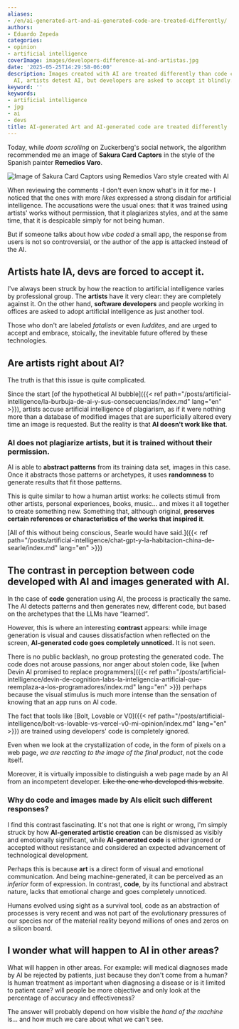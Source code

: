 ```yaml
---
aliases:
- /en/ai-generated-art-and-ai-generated-code-are-treated-differently/
authors:
- Eduardo Zepeda
categories:
- opinion
- artificial intelligence
coverImage: images/developers-difference-ai-and-artistas.jpg
date: '2025-05-25T14:29:58-06:00'
description: Images created with AI are treated differently than code created with
  AI, artists detest AI, but developers are asked to accept it blindly.
keyword: ''
keywords:
- artificial intelligence
- jpg
- ai
- devs
title: AI-generated Art and AI-generated code are treated differently
---
```


Today, while *doom scrolling* on Zuckerberg's social network, the algorithm recommended me an image of **Sakura Card Captors** in the style of the Spanish painter **Remedios Varo**.

![Image of Sakura Card Captors using Remedios Varo style created with AI](https://res.cloudinary.com/dwrscezd2/image/upload/v1748206520/coffee-bytes/sakura-card-captors-remedios-varo_mwazan.webp "Sakura Card Captors")

When reviewing the comments -I don't even know what's in it for me- I noticed that the ones with more *likes* expressed a strong disdain for artificial intelligence. The accusations were the usual ones: that it was trained using artists' works without permission, that it plagiarizes styles, and at the same time, that it is despicable simply for not being human.

But if someone talks about how *vibe coded* a small app, the response from users is not so controversial, or the author of the app is attacked instead of the AI.

## Artists hate IA, devs are forced to accept it.

I've always been struck by how the reaction to artificial intelligence varies by professional group. The **artists** have it very clear: they are completely against it. On the other hand, **software developers** and people working in offices are asked to adopt artificial intelligence as just another tool. 

Those who don't are labeled *fatalists* or even *luddites*, and are urged to accept and embrace, stoically, the inevitable future offered by these technologies.

## Are artists right about AI?

The truth is that this issue is quite complicated.

Since the start [of the hypothetical AI bubble]({{< ref path="/posts/artificial-intelligence/la-burbuja-de-ai-y-sus-consecuencias/index.md" lang="en" >}}), artists accuse artificial intelligence of plagiarism, as if it were nothing more than a database of modified images that are superficially altered every time an image is requested. But the reality is that **AI doesn't work like that**.

### AI does not plagiarize artists, but it is trained without their permission.

AI is able to **abstract patterns** from its training data set, images in this case. Once it abstracts those patterns or archetypes, it uses **randomness** to generate results that fit those patterns.

This is quite similar to how a human artist works: he collects stimuli from other artists, personal experiences, books, music... and mixes it all together to create something new. Something that, although original, **preserves certain references or characteristics of the works that inspired it**.

[All of this without being conscious, Searle would have said.]({{< ref path="/posts/artificial-intelligence/chat-gpt-y-la-habitacion-china-de-searle/index.md" lang="en" >}})

## The contrast in perception between code developed with AI and images generated with AI.

In the case of **code** generation using AI, the process is practically the same. The AI detects patterns and then generates new, different code, but based on the archetypes that the LLMs have “learned”.

However, this is where an interesting **contrast** appears: while image generation is visual and causes dissatisfaction when reflected on the screen, **AI-generated code goes completely unnoticed.** It is not seen.

There is no public backlash, no group protesting the generated code. The code does not arouse passions, nor anger about stolen code, like [when Devin AI promised to replace programmers]({{< ref path="/posts/artificial-intelligence/devin-de-cognition-labs-la-inteligencia-artificial-que-reemplaza-a-los-programadores/index.md" lang="en" >}}) perhaps because the visual stimulus is much more intense than the sensation of knowing that an app runs on AI code.

The fact that tools like [Bolt, Lovable or V0]({{< ref path="/posts/artificial-intelligence/bolt-vs-lovable-vs-vercel-v0-mi-opinion/index.md" lang="en" >}}) are trained using developers' code is completely ignored.

Even when we look at the crystallization of code, in the form of pixels on a web page, *we are reacting to the image of the final product*, not the code itself.

Moreover, it is virtually impossible to distinguish a web page made by an AI from an incompetent developer. ~~Like the one who developed this website~~.

### Why do code and images made by AIs elicit such different responses?

I find this contrast fascinating. It's not that one is right or wrong, I'm simply struck by how **AI-generated artistic creation** can be dismissed as visibly and emotionally significant, while **AI-generated code** is either ignored or accepted without resistance and considered an expected advancement of technological development.

Perhaps this is because **art** is a direct form of visual and emotional communication. And being machine-generated, it can be perceived as an *inferior* form of expression. In contrast, **code**, by its functional and abstract nature, lacks that emotional charge and goes completely unnoticed.

Humans evolved using sight as a survival tool, code as an abstraction of processes is very recent and was not part of the evolutionary pressures of our species nor of the material reality beyond millions of ones and zeros on a silicon board.

## I wonder what will happen to AI in other areas?

What will happen in other areas. For example: will medical diagnoses made by AI be rejected by patients, just because they don't come from a human? Is human treatment as important when diagnosing a disease or is it limited to patient care? will people be more objective and only look at the percentage of accuracy and effectiveness?

The answer will probably depend on how visible the *hand of the machine* is... and how much we care about what we can't see.
